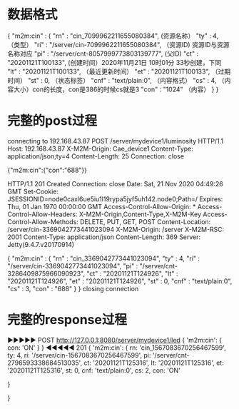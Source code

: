 # 数据格式

{
   "m2m:cin" : {
      "rn" : "cin_7099962211655080384",              (资源名称）
      "ty" : 4,                                                              （类型）
      "ri" : "/server/cin-7099962211655080384", （资源ID)      资源ID与资源名称对应
      "pi" : "/server/cnt-8057999773803139777",  (父ID)
      "ct" : "20201121T100133",                                (创建时间）2020年11月21日 10时01分 33秒创建，下同
      "lt" : "20201121T100133",                              （最近更新时间）
      "et" : "20201121T100133",                             （过期时间）
      "st" : 0,                                                               （状态标签）
      "cnf" : "text/plain:0",                                       （内容格式）
      "cs" : 4,                                                              （内容大小）con的长度，con是386的时候cs就是3
      "con" : "1024"                                                  （内容）
   }
}

# 完整的post过程

connecting to 192.168.43.87
POST /server/mydevice1/luminosity HTTP/1.1
Host: 192.168.43.87
X-M2M-Origin: Cae_device1
Content-Type: application/json;ty=4
Content-Length: 25
Connection: close

{"m2m:cin":{"con":"688"}}

HTTP/1.1 201 Created
Connection: close
Date: Sat, 21 Nov 2020 04:49:26 GMT
Set-Cookie: JSESSIONID=node0caxl6ue5iu1l19rypa5jyf5uh142.node0;Path=/
Expires: Thu, 01 Jan 1970 00:00:00 GMT
Access-Control-Allow-Origin: *
Access-Control-Allow-Headers: X-M2M-Origin,Content-Type,X-M2M-Key
Access-Control-Allow-Methods: DELETE, PUT, GET, POST
Content-Location: /server/cin-3369042773441023094
X-M2M-Origin: /server
X-M2M-RSC: 2001
Content-Type: application/json
Content-Length: 369
Server: Jetty(9.4.7.v20170914)

{
   "m2m:cin" : {
      "rn" : "cin_3369042773441023094",
      "ty" : 4,
      "ri" : "/server/cin-3369042773441023094",
      "pi" : "/server/cnt-3286409875966090923",
      "ct" : "20201121T124926",
      "lt" : "20201121T124926",
      "et" : "20201121T124926",
      "st" : 0,
      "cnf" : "text/plain:0",
      "cs" : 3,
      "con" : "688"
   }
}
closing connection



# 完整的response过程

▶▶▶▶▶
POST http://127.0.0.1:8080/server/mydevice1/led
{ 'm2m:cin': { con: 'ON' } }
◀◀◀◀◀
201
{ 'm2m:cin':
   { rn: 'cin_1567083670256467599',
     ty: 4,
     ri: '/server/cin-1567083670256467599',
     pi: '/server/cnt-2796593338684513035',
     ct: '20201121T125316',
     lt: '20201121T125316',
     et: '20201121T125316',
     st: 0,
     cnf: 'text/plain:0',
     cs: 2,
     con: 'ON'

 } 

}

